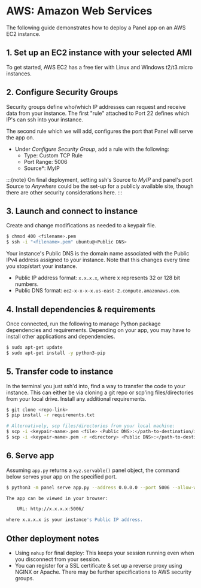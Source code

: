 # AWS: Amazon Web Services

The following guide demonstrates how to deploy a Panel app on an AWS EC2 instance.

## 1. Set up an EC2 instance with your selected AMI

To get started, AWS EC2 has a free tier with Linux and Windows t2/t3.micro instances.

## 2. Configure Security Groups

Security groups define who/which IP addresses can request and receive data from your instance. The first "rule" attached to Port 22 defines which IP's can ssh into your instance.

The second rule which we will add, configures the port that Panel will serve the app on.

- Under *Configure Security Group*, add a rule with the following:
  - Type: Custom TCP Rule
  - Port Range: 5006
  - Source*: MyIP

:::{note}
On final deployment, setting ssh's Source to *MyIP* and panel's port Source to *Anywhere* could be the set-up for a publicly available site, though there are other security considerations here.
:::

## 3. Launch and connect to instance

Create and change modifications as needed to a keypair file.

```bash
$ chmod 400 <filename>.pem
$ ssh -i "<filename>.pem" ubuntu@<Public DNS>
```

Your instance's Public DNS is the domain name associated with the Public IPv4 address assigned to your instance. Note that this changes every time you stop/start your instance.

- Public IP address format: `x.x.x.x`, where x represents 32 or 128 bit numbers.
- Public DNS format: `ec2-x-x-x-x.us-east-2.compute.amazonaws.com`.

## 4. Install dependencies & requirements

Once connected, run the following to manage Python package dependencies and requirements. Depending on your app, you may have to install other applications and dependencies.

```bash
$ sudo apt-get update
$ sudo apt-get install -y python3-pip
```

## 5. Transfer code to instance

In the terminal you just ssh'd into, find a way to transfer the code to your instance. This can either be via cloning a git repo or scp'ing files/directories from your local drive. Install any additional requirements.

```bash
$ git clone <repo-link>
$ pip install -r requirements.txt

# Alternatively, scp files/directories from your local machine:
$ scp -i <keypair-name>.pem <file> <Public DNS>:</path-to-destination/>
$ scp -i <keypair-name>.pem -r <directory> <Public DNS>:</path-to-destination/>
```

## 6. Serve app

Assuming `app.py` returns a `xyz.servable()` panel object, the command below serves your app on the specified port.

```bash
$ python3 -m panel serve app.py --address 0.0.0.0 --port 5006 --allow-websocket-origin=<Public IPv4>:5006
```

```bash
The app can be viewed in your browser:

    URL: http://x.x.x.x:5006/

where x.x.x.x is your instance's Public IP address.
```

## Other deployment notes

- Using `nohup` for final deploy: This keeps your session running even when you disconnect from your session.
- You can register for a SSL certificate & set up a reverse proxy using NGINX or Apache. There may be further specifications to AWS security groups.
